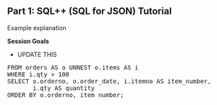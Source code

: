 ## <b>Part 1: SQL++ (SQL for JSON) Tutorial </b>

Example explanation

<b>Session Goals</b>

* UPDATE THIS

<pre id="example">
FROM orders AS o UNNEST o.items AS i
WHERE i.qty > 100
SELECT o.orderno, o.order_date, i.itemno AS item_number,
       i.qty AS quantity
ORDER BY o.orderno, item_number;
</pre>
